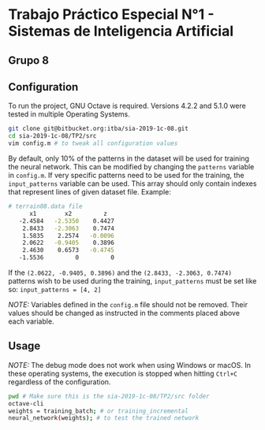# Trabajo Práctico Especial N°1 - Sistemas de Inteligencia Artificial
## Grupo 8

## Configuration

To run the project, GNU Octave is required. Versions 4.2.2 and 5.1.0 were tested in multiple Operating Systems.

```bash
git clone git@bitbucket.org:itba/sia-2019-1c-08.git
cd sia-2019-1c-08/TP2/src
vim config.m # to tweak all configuration values
```

By default, only 10% of the patterns in the dataset will be used for training the neural network. This can be modified by changing the `patterns` variable in `config.m`. If very specific patterns need to be used for the training, the `input_patterns` variable can be used. This array should only contain indexes that represent lines of given dataset file. Example:

```bash
# terrain08.data file
      x1        x2         z
   -2.4584   -2.5350    0.4427
    2.8433   -2.3063    0.7474
    1.5835    2.2574   -0.0096
    2.0622   -0.9405    0.3896
    2.4630    0.6573   -0.4745
   -1.5536         0         0
```

If the `(2.0622, -0.9405, 0.3896)` and the `(2.8433, -2.3063, 0.7474)` patterns wish to be used during the training, `input_patterns` must be set like so:
`input_patterns = [4, 2]`

*NOTE:* Variables defined in the `config.m` file should not be removed. Their values should be changed as instructed in the comments placed above each variable. 

## Usage

*NOTE:* The debug mode does not work when using Windows or macOS. In these operating systems, the execution is stopped when hitting `Ctrl+C` regardless of the configuration.

```bash
pwd # Make sure this is the sia-2019-1c-08/TP2/src folder
octave-cli
weights = training_batch; # or training_incremental
neural_network(weights); # to test the trained network
```

